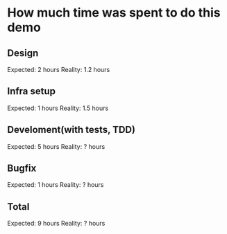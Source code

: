 # How much time was spent to do this demo

## Design
Expected: 2 hours
Reality: 1.2 hours

## Infra setup
Expected: 1 hours
Reality: 1.5 hours

## Develoment(with tests, TDD)
Expected: 5 hours
Reality: ? hours

## Bugfix
Expected: 1 hours
Reality: ? hours

## Total
Expected: 9 hours
Reality: ? hours

